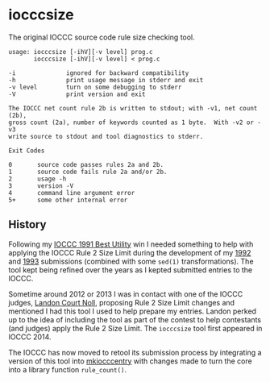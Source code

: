 iocccsize
=========

The original IOCCC source code rule size checking tool.

```
usage: iocccsize [-ihV][-v level] prog.c
       iocccsize [-ihV][-v level] < prog.c

-i              ignored for backward compatibility
-h              print usage message in stderr and exit
-v level        turn on some debugging to stderr
-V              print version and exit

The IOCCC net count rule 2b is written to stdout; with -v1, net count (2b),
gross count (2a), number of keywords counted as 1 byte.  With -v2 or -v3
write source to stdout and tool diagnostics to stderr.

Exit Codes

0       source code passes rules 2a and 2b.
1       source code fails rule 2a and/or 2b.
2       usage -h
3       version -V
4       command line argument error
5+      some other internal error
```


History
-------

Following my [IOCCC 1991 Best Utility](https://github.com/SirWumpus/ioccc-ae) win I needed something to help with applying the IOCCC Rule 2 Size Limit during the development of my [1992](https://github.com/SirWumpus/ioccc-am) and [1993](https://github.com/SirWumpus/ioccc-am) submissions (combined with some `sed(1)` transformations).  The tool kept being refined over the years as I kepted submitted entries to the IOCCC.

Sometime around 2012 or 2013 I was in contact with one of the IOCCC judges, [Landon Court Noll](https://github.com/lcn2), proposing  Rule 2 Size Limit changes and mentioned I had this tool I used to help prepare my entries.  Landon perked up to the idea of including the tool as part of the contest to help contestants (and judges) apply the Rule 2 Size Limit.  The `iocccsize` tool first appeared in IOCCC 2014.

The IOCCC has now moved to retool its submission process by integrating a version of this tool into [mkiocccentry](https://github.com/ioccc-src/mkiocccentry) with changes made to turn the core into a library function `rule_count()`.
